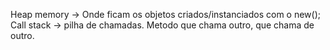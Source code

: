 Heap memory -> Onde ficam os objetos criados/instanciados com o new();
Call stack -> pilha de chamadas. Metodo que chama outro, que chama de outro.